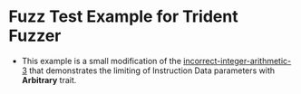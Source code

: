 # Fuzz Test Example for Trident Fuzzer

- This example is a small modification of the [incorrect-integer-arithmetic-3](https://github.com/Ackee-Blockchain/trident/tree/master/examples/fuzz-tests/incorrect-integer-arithmetic-3) that demonstrates the limiting of Instruction Data parameters with **Arbitrary** trait.
